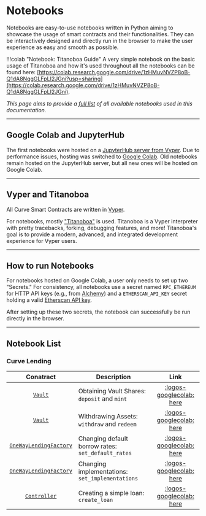 <h1>Notebooks</h1>

Notebooks are easy-to-use notebooks written in Python aiming to showcase the usage of smart contracts and their functionalities. They can be interactively designed and directly run in the browser to make the user experience as easy and smooth as possible.

!!!colab "Notebook: Titanoboa Guide"
    A very simple notebook on the basic usage of Titanoboa and how it's used throughout all the notebooks can be found here: [https://colab.research.google.com/drive/1zHMuvNVZP8oB-Q1dA8NqgGLFpLI2JGni?usp=sharing](https://colab.research.google.com/drive/1zHMuvNVZP8oB-Q1dA8NqgGLFpLI2JGni).

*This page aims to provide a [full list](#notebook-list) of all available notebooks used in this documentation.*

---

## **Google Colab and JupyterHub**

The first notebooks were hosted on a [JupyterHub server from Vyper](https://try.vyperlang.org/hub/). Due to performance issues, hosting was switched to [Google Colab](https://colab.google/). Old notebooks remain hosted on the JupyterHub server, but all new ones will be hosted on Google Colab.

---

## **Vyper and Titanoboa**

All Curve Smart Contracts are written in [Vyper](https://github.com/vyperlang).

For notebooks, mostly ["Titanoboa"](https://github.com/vyperlang/titanoboa) is used. Titanoboa is a Vyper interpreter with pretty tracebacks, forking, debugging features, and more! Titanoboa's goal is to provide a modern, advanced, and integrated development experience for Vyper users.

---

## **How to run Notebooks**

For notebooks hosted on Google Colab, a user only needs to set up two "Secrets." For consistency, all notebooks use a secret named `RPC_ETHEREUM` for HTTP API keys (e.g., from [Alchemy](https://www.alchemy.com/)) and a `ETHERSCAN_API_KEY` secret holding a valid [Etherscan API key](https://docs.etherscan.io/getting-started/viewing-api-usage-statistics).

After setting up these two secrets, the notebook can successfully be run directly in the browser.

---

## **Notebook List**

### **Curve Lending**

| Conatract | Description | Link    |
| :-------: | ----------- | :-----: |
| [`Vault`](../lending/contracts/vault.md) | Obtaining Vault Shares: `deposit` and `mint` | [:logos-googlecolab: here](https://colab.research.google.com/drive/1Qj9nOk5TYXp6j6go3VIh6--r5VILnoo9?usp=sharing)  |
| [`Vault`](../lending/contracts/vault.md) | Withdrawing Assets: `withdraw` and `redeem`  | [:logos-googlecolab: here](https://colab.research.google.com/drive/1Ta69fsIc7zmtjFlQ94a8MDYYLeo4GJJI?usp=sharing)  |
| [`OneWayLendingFactory`](../lending/contracts/oneway-factory.md) | Changing default borrow rates: `set_default_rates`  | [:logos-googlecolab: here](https://colab.research.google.com/drive/1mQV5yDyBqZrVSIOweP2g1Qu3WWjsgZtv?usp=sharing)  |
| [`OneWayLendingFactory`](../lending/contracts/oneway-factory.md) | Changing implementations: `set_implementations`  | [:logos-googlecolab: here](https://colab.research.google.com/drive/1r3Vhb28Wy8iX_YRBNpfnwjzS4dKuMADf?usp=sharing)  |
| [`Controller`](../crvUSD/controller.md) | Creating a simple loan: `create_loan` | [:logos-googlecolab: here](https://colab.research.google.com/drive/1MTtpbdeTDVB3LxzGhFc4vwLsDM_xJWKz?usp=sharing)  |
